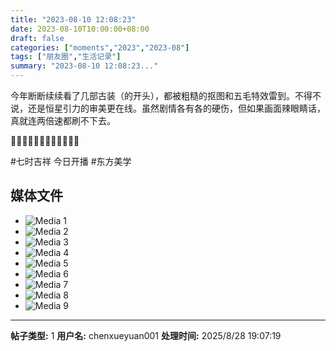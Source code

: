 ```yaml
---
title: "2023-08-10 12:08:23"
date: 2023-08-10T10:00:00+08:00
draft: false
categories: ["moments","2023","2023-08"]
tags: ["朋友圈","生活记录"]
summary: "2023-08-10 12:08:23..."
---
```


今年断断续续看了几部古装（的开头），都被粗糙的抠图和五毛特效雷到。不得不说，还是恒星引力的审美更在线。虽然剧情各有各的硬伤，但如果画面辣眼睛话，真就连两倍速都刷不下去。

🐷🐯🐷🐯🐷🐯🐷🐯🐷🐯🐷🐯

#七时吉祥 今日开播
#东方美学

## 媒体文件

- ![Media 1](/Moments/photos/2023-08-10/202308101208230.jpg)
- ![Media 2](/Moments/photos/2023-08-10/202308101208231.jpg)
- ![Media 3](/Moments/photos/2023-08-10/202308101208232.jpg)
- ![Media 4](/Moments/photos/2023-08-10/202308101208233.jpg)
- ![Media 5](/Moments/photos/2023-08-10/202308101208234.jpg)
- ![Media 6](/Moments/photos/2023-08-10/202308101208235.jpg)
- ![Media 7](/Moments/photos/2023-08-10/202308101208236.jpg)
- ![Media 8](/Moments/photos/2023-08-10/202308101208237.jpg)
- ![Media 9](/Moments/photos/2023-08-10/202308101208238.jpg)

---

**帖子类型:** 1
**用户名:** chenxueyuan001
**处理时间:** 2025/8/28 19:07:19